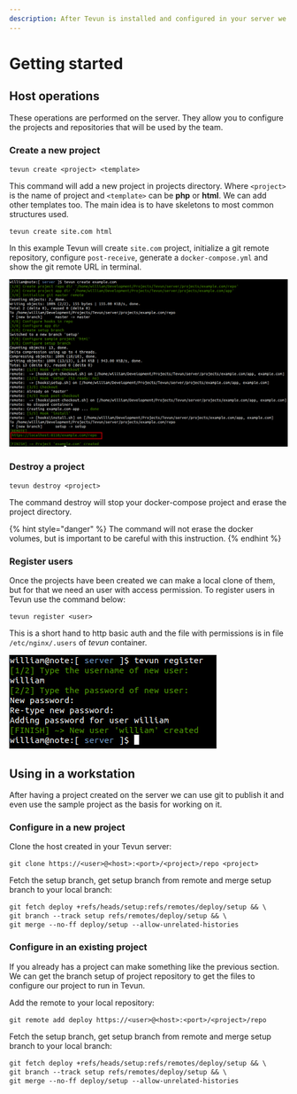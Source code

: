 ```yaml
---
description: After Tevun is installed and configured in your server we can go ahead
---
```


# Getting started

## Host operations

These operations are performed on the server. They allow you to configure the projects and repositories that will be used by the team.

### Create a new project

```text
tevun create <project> <template>
```

This command will add a new project in projects directory. Where `<project>` is the name of project and `<template>` can be **php** or **html**. We can add other templates too. The main idea is to have skeletons to most common structures used.

```text
tevun create site.com html
```

In this example Tevun will create `site.com` project, initialize a git remote repository, configure `post-receive`, generate a `docker-compose.yml` and show the git remote URL in terminal.

![](.gitbook/assets/image%20%284%29.png)

### **Destroy a project**

```text
tevun destroy <project>
```

The command destroy will stop your docker-compose project and erase the project directory.

{% hint style="danger" %}
The command will not erase the docker volumes, but is important to be careful with this instruction.
{% endhint %}

### Register users

Once the projects have been created we can make a local clone of them, but for that we need an user with access permission. To register users in Tevun use the command below:

```text
tevun register <user>
```

This is a short hand to http basic auth and the file with permissions is in file `/etc/nginx/.users` of _tevun_ container.

![](.gitbook/assets/image%20%2810%29.png)

## Using in a workstation

After having a project created on the server we can use git to publish it and even use the sample project as the basis for working on it.

### Configure in a new project

Clone the host created in your Tevun server:

```text
git clone https://<user>@<host>:<port>/<project>/repo <project>
```

Fetch the setup branch, get setup branch from remote and merge setup branch to your local branch:

```text
git fetch deploy +refs/heads/setup:refs/remotes/deploy/setup && \
git branch --track setup refs/remotes/deploy/setup && \
git merge --no-ff deploy/setup --allow-unrelated-histories
```

### **Configure in an existing project**

If you already has a project can make something like the previous section. We can get the branch setup of project repository to get the files to configure our project to run in Tevun.

Add the remote to your local repository:

```text
git remote add deploy https://<user>@<host>:<port>/<project>/repo
```

Fetch the setup branch, get setup branch from remote and merge setup branch to your local branch:

```text
git fetch deploy +refs/heads/setup:refs/remotes/deploy/setup && \
git branch --track setup refs/remotes/deploy/setup && \
git merge --no-ff deploy/setup --allow-unrelated-histories
```

